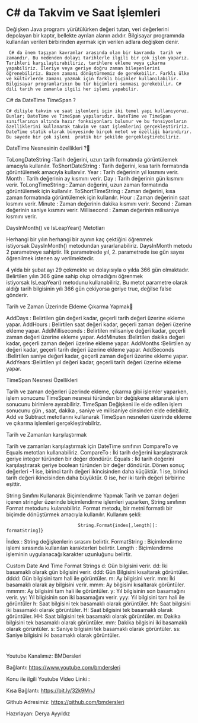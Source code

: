 # C# da Takvim ve Saat İşlemleri
Değişken Java programı yürütülürken değeri tutan, veri değerlerini depolayan bir kaptır, bellekte ayrılan alanın adıdır.
Bilgisayar programında kullanılan verileri birbirinden ayırmak için verilen adlara değişken denir.


    
     C# da önem taşıyan kavramlar arasında olan bir kavramda  tarih ve zamandır. Bu nedenden dolayı tarihlerle ilgili bir çok işlem yaparız. Tarihleri karşılaştırabiliriz, tarihlere ekleme veya çıkarma yapabiliriz. İleriye veya geriye doğru zaman bileşenlerini öğrenebiliriz. Bazen zamanı dönüştürmemiz de gerekebilir. Farklı ülke ve kültürlerde zamanı yazmak için farklı biçimler kullanılabilir. Bilgisayar programlarının bu tür biçimleri sunması gerekebilir. C# dili tarih ve zamanla ilgili her işlemi yapabilir. 

    
C# da DateTime TimeSpan  ?

    C# diliyle takvim ve saat işlemleri için iki temel yapı kullanıyoruz. Bunlar; DateTime ve TimeSpan yapılarıdır. DateTime ve TimeSpan sınıflarının altında hazır fonksiyonları bulunur ve bu fonsiyonların  özelliklerini kullanarak takvim ve saat işlemlerini gerçekleştiririz. DateTime statik olarak bünyesinde birçok metot ve özelliği barındırır. Bu sayede bir çok işlemi  pratik bir şekilde gerçekleştirebiliriz.


DateTime Nesnesinin özellikleri ?

   ToLongDateString :Tarih değerini, uzun tarih formatında görüntülemek amacıyla kullanılır.
   ToShortDateString : Tarih değerini, kısa tarih formatında görüntülemek amacıyla kullanılır.
   Year : Tarih değerinin yıl kısmını verir.
   Month : Tarih değerinin ay kısmını verir.
   Day : Tarih değerinin gün kısmını verir.
   ToLongTimeString : Zaman değerini, uzun zaman formatında görüntülemek için kullanılır.
   ToShortTimeString : Zaman değerini, kısa zaman formatında görüntülemek için kullanılır.
   Hour : Zaman değerinin saat kısmını verir.
   Minute : Zaman değerinin dakika kısmını verir.
   Second : Zaman değerinin saniye kısmını verir.
   Millisecond : Zaman değerinin milisaniye kısmını verir.



DaysInMonth() ve IsLeapYear() Metotları

Herhangi bir yılın herhangi bir ayının kaç çektiğini öğrenmek istiyorsak DaysInMonth() metodundan yararlanabiliriz. DaysInMonth metodu 2 parametreye sahiptir. İlk parametrede yıl, 2. parametrede ise gün sayısı öğrenilmek istenen ay verilmektedir. 

4 yılda bir şubat ayı 29 çekmekte ve dolayısıyla o yılda 366 gün olmaktadır. Belirtilen yılın 366 güne sahip olup olmadığını öğrenmek istiyorsak IsLeapYear() metodunu kullanabiliriz. Bu metot parametre olarak aldığı tarih bilgisinin yılı 366 gün çekiyorsa geriye true, değilse false gönderir. 

Tarih ve Zaman Üzerinde Ekleme Çıkarma Yapmak

AddDays : Belirtilen gün değeri kadar, geçerli tarih değeri üzerine ekleme yapar.
AddHours : Belirtilen saat değeri kadar, geçerli zaman değeri üzerine ekleme yapar.
AddMilliseconds : Belirtilen milisaniye değeri kadar, geçerli zaman değeri üzerine ekleme yapar.
AddMinutes :Belirtilen dakika değeri kadar, geçerli zaman değeri üzerine ekleme yapar.
AddMonths :Belirtilen ay değeri kadar, geçerli tarih değeri üzerine ekleme yapar.
AddSeconds :Belirtilen saniye değeri kadar, geçerli zaman değeri üzerine ekleme yapar.
AddYears :Belirtilen yıl değeri kadar, geçerli tarih değeri üzerine ekleme yapar.


TimeSpan Nesnesi Özellikleri


Tarih ve zaman değerleri üzerinde ekleme, çıkarma gibi işlemler yaparken, işlem sonucunu TimeSpan nesnesi türünden bir değişkene aktararak işlem sonucunu birimlere ayırabiliriz. 
TimeSpan Değişkeni ile elde edilen işlem sonucunu gün , saat, dakika , saniye ve milisaniye cinsinden elde edebiliriz. 
Add ve Subtract metotlarını kullanarak TimeSpan nesneleri üzerinde ekleme ve çıkarma işlemleri gerçekleştirebilriz.


Tarih ve Zamanları karşılaştırmak

Tarih ve zamanları karşılaştırmak için DateTime sınıfının CompareTo ve Equals metotları kullanabiliriz.
CompareTo : İki tarih değerini karşılaştırarak geriye integer türünden bir değer döndürür. 
Equals : İki tarih değerini karşılaştırarak geriye boolean türünden bir değer döndürür.
Dönen sonuç değerleri 
-1 ise, birinci tarih değeri ikincisinden daha küçüktür.
1 ise, birinci tarih değeri ikincisinden daha büyüktür.
0 ise, her iki tarih değeri birbirine eşittir.


String Sınıfını Kullanarak Biçimlendirme Yapmak
Tarih ve zaman değeri içeren stringler üzerinde biçimlendirme işlemleri yaparken, String sınıfının Format metodunu kulanabiliriz. Format metodu, bir metni formatlı bir biçimde dönüştürmek amacıyla kullanılır. Kullanım şekli:
                        
                               String.Format{index[,length][: formatString]}
İndex : String değişkenlerin sırasını belirtir.
FormatString : Biçimlendirme işlemi sırasında kullanılan karakterleri belirtir.
Length : Biçimlendirme işleminin uygulanacağı karakter uzunluğunu belirtir.




Custom Date And Time Format Strings 
d: Gün bilgisini verir.
dd: İki basamaklı olarak gün bilgisini verir.
ddd: Gün Bilgisini kısaltarak görüntüler.
dddd: Gün bilgisini tam hali ile görüntüler.
m: Ay bilgisini verir.
mm: İki basamaklı olarak ay bilgisini verir.
mmm: Ay bilgisini kısaltarak görüntüler.
mmmm: Ay bilgisini tam hali ile görüntüler.
y: Yıl bilgisinin son basamağını verir.
yy: Yıl bilgisinin son iki basamağını verir.
yyy: Yıl bilgisini tam hali ile görüntüler
h: Saat bilgisini tek basamaklı olarak görüntüler.
hh: Saat bilgisini iki basamaklı olarak görüntüler.
H: Saat bilgisini tek basamaklı olarak görüntüler.
HH: Saat bilgisini tek basamaklı olarak görüntüler.
m: Dakika bilgisini tek basamaklı olarak görüntüler.
mm: Dakika bilgisini iki basamaklı olarak görüntüler.
s: Saniye bilgisini tek basamaklı olarak görüntüler.
ss: Saniye bilgisini iki basamaklı olarak görüntüler. 




   
# 

   Youtube Kanalımız: BMDersleri

   Bağlantı: https://www.youtube.com/bmdersleri

   Konu ile ilgili Youtube Video Linki : 

   Kısa Bağlantı: https://bit.ly/32k9MnJ

   Github Adresimiz: https://github.com/bmdersleri

   Hazırlayan: Derya Ayyıldız
